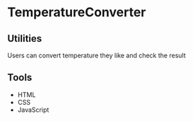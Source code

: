 # TemperatureConverter

## Utilities

Users can convert temperature they like and check the result

## Tools

- HTML
- CSS
- JavaScript
